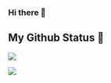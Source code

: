 ### Hi there 👋

<!--
**foxiswho/foxiswho** is a ✨ _special_ ✨ repository because its `README.md` (this file) appears on your GitHub profile.

Here are some ideas to get you started:

- 🔭 I’m currently working on ...
- 🌱 I’m currently learning ...
- 👯 I’m looking to collaborate on ...
- 🤔 I’m looking for help with ...
- 💬 Ask me about ...
- 📫 How to reach me: ...
- 😄 Pronouns: ...
- ⚡ Fun fact: ...
-->

## My Github Status 🦸

![](https://github-readme-stats.vercel.app/api?username=foxiswho&show_icons=true&show_owner=true&count_private=true)

![](https://activity-graph.herokuapp.com/graph?username=foxiswho&theme=github)
